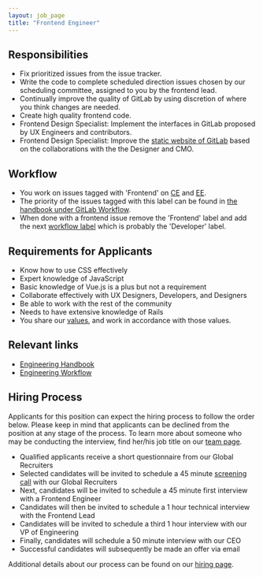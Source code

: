 ```yaml
---
layout: job_page
title: "Frontend Engineer"
---
```


## Responsibilities

* Fix prioritized issues from the issue tracker.
* Write the code to complete scheduled direction issues chosen by our scheduling committee, assigned to you by the frontend lead.
* Continually improve the quality of GitLab by using discretion of where you think changes are needed.
* Create high quality frontend code.
* Frontend Design Specialist: Implement the interfaces in GitLab proposed by UX Engineers and contributors.
* Frontend Design Specialist: Improve the [static website of GitLab](https://about.gitlab.com/) based on the collaborations with the the Designer and CMO.

## Workflow

- You work on issues tagged with 'Frontend' on [CE](https://gitlab.com/gitlab-org/gitlab-ce/issues?label_name=Frontend) and [EE](https://gitlab.com/gitlab-org/gitlab-ee/issues?label_name=Frontend).
- The priority of the issues tagged with this label can be found in [the handbook under GitLab Workflow](https://about.gitlab.com/handbook/#prioritize).
- When done with a frontend issue remove the 'Frontend' label and add the next [workflow label](https://gitlab.com/gitlab-org/gitlab-ce/blob/master/PROCESS.md#workflow-labels) which is probably the 'Developer' label.

## Requirements for Applicants

* Know how to use CSS effectively
* Expert knowledge of JavaScript
* Basic knowledge of Vue.js is a plus but not a requirement
* Collaborate effectively with UX Designers, Developers, and Designers
* Be able to work with the rest of the community
* Needs to have extensive knowledge of Rails
* You share our [values](/handbook/#values), and work in accordance with those values.

## Relevant links

- [Engineering Handbook](/handbook/engineering)
- [Engineering Workflow](/handbook/engineering/workflow)

## Hiring Process

Applicants for this position can expect the hiring process to follow the order below. Please keep in mind that applicants can be declined from the position at any stage of the process. To learn more about someone who may be conducting the interview, find her/his job title on our [team page](/team).

* Qualified applicants receive a short questionnaire from our Global Recruiters
* Selected candidates will be invited to schedule a 45 minute [screening call](/handbook/hiring/#screening-call) with our Global Recruiters
* Next, candidates will be invited to schedule a 45 minute first interview with a Frontend Engineer
* Candidates will then be invited to schedule a 1 hour technical interview with the Frontend Lead
* Candidates will be invited to schedule a third 1 hour interview with our VP of Engineering
* Finally, candidates will schedule a 50 minute interview with our CEO
* Successful candidates will subsequently be made an offer via email

Additional details about our process can be found on our [hiring page](/handbook/hiring).
